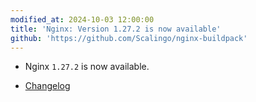 ```yaml
---
modified_at: 2024-10-03 12:00:00
title: 'Nginx: Version 1.27.2 is now available'
github: 'https://github.com/Scalingo/nginx-buildpack'
---
```


- Nginx `1.27.2` is now available.

* [Changelog](https://nginx.org/en/CHANGES)
